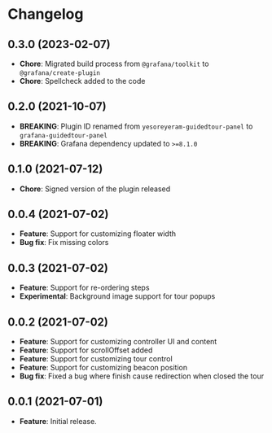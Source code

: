 # Changelog

## 0.3.0 (2023-02-07)

- **Chore**: Migrated build process from `@grafana/toolkit` to `@grafana/create-plugin`
- **Chore**: Spellcheck added to the code

## 0.2.0 (2021-10-07)

- **BREAKING**: Plugin ID renamed from `yesoreyeram-guidedtour-panel` to `grafana-guidedtour-panel`
- **BREAKING**: Grafana dependency updated to `>=8.1.0`

## 0.1.0 (2021-07-12)

- **Chore**: Signed version of the plugin released

## 0.0.4 (2021-07-02)

- **Feature**: Support for customizing floater width
- **Bug fix**: Fix missing colors

## 0.0.3 (2021-07-02)

- **Feature**: Support for re-ordering steps
- **Experimental**: Background image support for tour popups

## 0.0.2 (2021-07-02)

- **Feature**: Support for customizing controller UI and content
- **Feature**: Support for scrollOffset added
- **Feature**: Support for customizing tour control
- **Feature**: Support for customizing beacon position
- **Bug fix**: Fixed a bug where finish cause redirection when closed the tour

## 0.0.1 (2021-07-01)

- **Feature**: Initial release.
